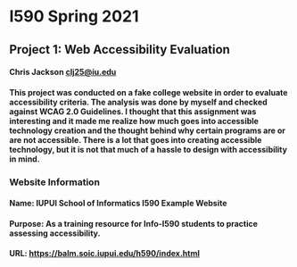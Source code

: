 # I590 Spring 2021
## Project 1: Web Accessibility Evaluation
#### Chris Jackson clj25@iu.edu
   
#### This project was conducted on a fake college website in order to evaluate accessibility criteria. The analysis was done by myself and checked against WCAG 2.0 Guidelines. I thought that this assignment was interesting and it made me realize how much goes into accessible technology creation and the thought behind why certain programs are or are not accessible. There is a lot that goes into creating accessible technology, but it is not that much of a hassle to design with accessibility in mind.
  
### Website Information
#### Name: IUPUI School of Informatics I590 Example Website
#### Purpose: As a training resource for Info-I590 students to practice assessing accessibility.
#### URL: https://balm.soic.iupui.edu/h590/index.html
    
